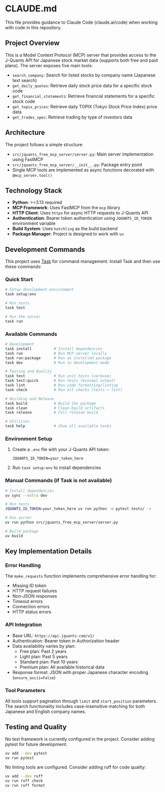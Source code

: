 # CLAUDE.md

This file provides guidance to Claude Code (claude.ai/code) when working with code in this repository.

## Project Overview

This is a Model Context Protocol (MCP) server that provides access to the J-Quants API for Japanese stock market data (supports both free and paid plans). The server exposes five main tools:
- `search_company`: Search for listed stocks by company name (Japanese text search)
- `get_daily_quotes`: Retrieve daily stock price data for a specific stock code
- `get_financial_statements`: Retrieve financial statements for a specific stock code
- `get_topix_prices`: Retrieve daily TOPIX (Tokyo Stock Price Index) price data
- `get_trades_spec`: Retrieve trading by type of investors data

## Architecture

The project follows a simple structure:
- `src/jquants_free_mcp_server/server.py`: Main server implementation using FastMCP
- `src/jquants_free_mcp_server/__init__.py`: Package entry point
- Single MCP tools are implemented as async functions decorated with `@mcp_server.tool()`

## Technology Stack

- **Python**: >=3.13 required
- **MCP Framework**: Uses FastMCP from the `mcp` library
- **HTTP Client**: Uses `httpx` for async HTTP requests to J-Quants API
- **Authentication**: Bearer token authentication using `JQUANTS_ID_TOKEN` environment variable
- **Build System**: Uses `hatchling` as the build backend
- **Package Manager**: Project is designed to work with `uv`

## Development Commands

This project uses [Task](https://taskfile.dev/) for command management. Install Task and then use these commands:

### Quick Start
```bash
# Setup development environment
task setup:env

# Run tests
task test

# Run the server
task run
```

### Available Commands
```bash
# Development
task install          # Install dependencies
task run              # Run MCP server locally
task run:package      # Run as installed package
task dev              # Run in development mode

# Testing and Quality
task test             # Run unit tests (verbose)
task test:quick       # Run tests (minimal output)
task lint             # Run code formatting/linting
task check            # Run all checks (tests + lint)

# Building and Release
task build            # Build the package
task clean            # Clean build artifacts
task release          # Full release build

# Utilities
task help             # Show all available tasks
```

### Environment Setup
1. Create a `.env` file with your J-Quants API token:
   ```
   JQUANTS_ID_TOKEN=your_token_here
   ```
2. Run `task setup:env` to install dependencies

### Manual Commands (if Task is not available)
```bash
# Install dependencies
uv sync --extra dev

# Run tests
JQUANTS_ID_TOKEN=your_token_here uv run python -m pytest tests/ -v

# Run server
uv run python src/jquants_free_mcp_server/server.py

# Build package
uv build
```

## Key Implementation Details

### Error Handling
The `make_requests` function implements comprehensive error handling for:
- Missing ID token
- HTTP request failures
- Non-JSON responses
- Timeout errors
- Connection errors
- HTTP status errors

### API Integration
- Base URL: `https://api.jquants.com/v1/`
- Authentication: Bearer token in Authorization header
- Data availability varies by plan:
  - Free plan: Past 2 years
  - Light plan: Past 5 years
  - Standard plan: Past 10 years  
  - Premium plan: All available historical data
- Response format: JSON with proper Japanese character encoding (`ensure_ascii=False`)

### Tool Parameters
All tools support pagination through `limit` and `start_position` parameters. The search functionality includes case-insensitive matching for both Japanese and English company names.

## Testing and Quality

No test framework is currently configured in the project. Consider adding pytest for future development:
```bash
uv add --dev pytest
uv run pytest
```

No linting tools are configured. Consider adding ruff for code quality:
```bash
uv add --dev ruff
uv run ruff check
uv run ruff format
```